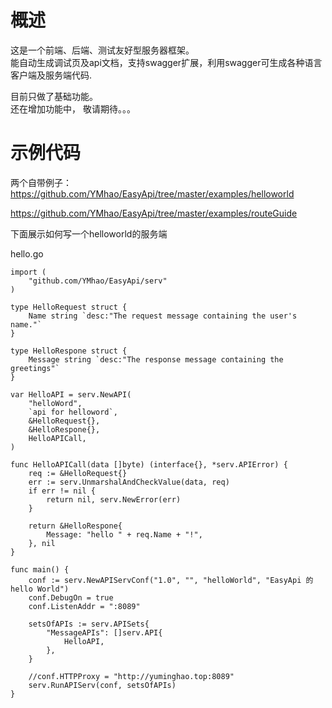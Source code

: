 # 概述

这是一个前端、后端、测试友好型服务器框架。    
能自动生成调试页及api文档，支持swagger扩展，利用swagger可生成各种语言客户端及服务端代码.   

目前只做了基础功能。    
还在增加功能中， 敬请期待。。。

# 示例代码

两个自带例子：
https://github.com/YMhao/EasyApi/tree/master/examples/helloworld   

https://github.com/YMhao/EasyApi/tree/master/examples/routeGuide


下面展示如何写一个helloworld的服务端

hello.go
```
import (
	"github.com/YMhao/EasyApi/serv"
)

type HelloRequest struct {
	Name string `desc:"The request message containing the user's name."`
}

type HelloRespone struct {
	Message string `desc:"The response message containing the greetings"`
}

var HelloAPI = serv.NewAPI(
	"helloWord",
	`api for helloword`,
	&HelloRequest{},
	&HelloRespone{},
	HelloAPICall,
)

func HelloAPICall(data []byte) (interface{}, *serv.APIError) {
	req := &HelloRequest{}
	err := serv.UnmarshalAndCheckValue(data, req)
	if err != nil {
		return nil, serv.NewError(err)
	}

	return &HelloRespone{
		Message: "hello " + req.Name + "!",
	}, nil
}

func main() {
	conf := serv.NewAPIServConf("1.0", "", "helloWorld", "EasyApi 的 hello World")
	conf.DebugOn = true
	conf.ListenAddr = ":8089"

	setsOfAPIs := serv.APISets{
		"MessageAPIs": []serv.API{
			HelloAPI,
		},
	}

	//conf.HTTPProxy = "http://yuminghao.top:8089"
	serv.RunAPIServ(conf, setsOfAPIs)
}

```
